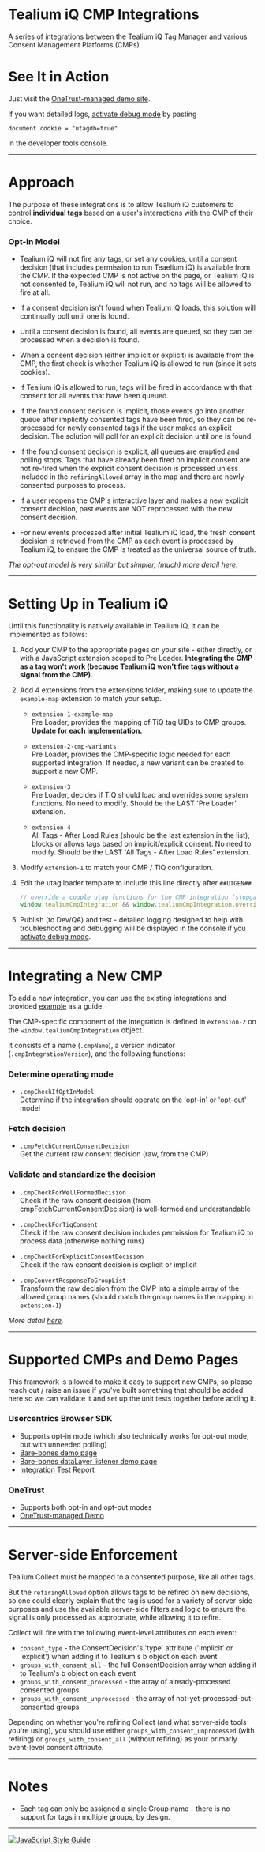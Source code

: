 # Tealium iQ CMP Integrations

A series of integrations between the Tealium iQ Tag Manager and various Consent Management Platforms (CMPs).


# See It in Action

Just visit the [OneTrust-managed demo site](https://demo9.otprivacy.com/files/EN/TagManagerDemo/OTKicks_Tealium/index.html).

If you want detailed logs, [activate debug mode](https://docs.tealium.com/platforms/javascript/debugging/) by pasting 

`document.cookie = "utagdb=true"`

in the developer tools console.

----

# Approach

The purpose of these integrations is to allow Tealium iQ customers to control **individual tags** based on a user's interactions with the CMP of their choice.

### Opt-in Model

 - Tealium iQ will not fire any tags, or set any cookies, until a consent decision (that includes permission to run Teaelium iQ) is available from the CMP. If the expected CMP is not active on the page, or Tealium iQ is not consented to, Tealium iQ will not run, and no tags will be allowed to fire at all.

 - If a consent decision isn't found when Tealium iQ loads, this solution will continually poll until one is found.

 - Until a consent decision is found, all events are queued, so they can be processed when a decision is found.

 - When a consent decision (either implicit or explicit) is available from the CMP, the first check is whether Tealium iQ is allowed to run (since it sets cookies). 
 
  - If Tealium iQ is allowed to run, tags will be fired in accordance with that consent for all events that have been queued.

 - If the found consent decision is implicit, those events go into another queue after implicitly consented tags have been fired, so they can be re-processed for newly consented tags if the user makes an explicit decision. The solution will poll for an explicit decision until one is found.
 
 - If the found consent decision is explicit, all queues are emptied and polling stops. Tags that have already been fired on implicit consent are not re-fired when the explicit consent decision is processed unless included in the `refiringAllowed` array in the map and there are newly-consented purposes to process.

 - If a user reopens the CMP's interactive layer and makes a new explicit consent decision, past events are NOT reprocessed with the new consent decision.
 
 - For new events processed after initial Tealium iQ load, the fresh consent decision is retrieved from the CMP as each event is processed by Tealium iQ, to ensure the CMP is treated as the universal source of truth.

 *The opt-out model is very similar but simpler, (much) more detail [here](https://jaquith.github.io/cmp-integrations/).*

----


# Setting Up in Tealium iQ

Until this functionality is natively available in Tealium iQ, it can be implemented as follows:

1. Add your CMP to the appropriate pages on your site - either directly, or with a JavaScript extension scoped to Pre Loader. **Integrating the CMP as a tag won't work (because Tealium iQ won't fire tags without a signal from the CMP).**

2. Add 4 extensions from the extensions folder, making sure to update the `example-map` extension to match your setup.

    - `extension-1-example-map` <br/> Pre Loader, provides the mapping of TiQ tag UIDs to CMP groups.  **Update for each implementation.**

    - `extension-2-cmp-variants` <br/> Pre Loader, provides the CMP-specific logic needed for each supported integration. If needed, a new variant can be created to support a new CMP.

    - `extension-3` <br/> Pre Loader, decides if TiQ should load and overrides some system functions.  No need to modify.  Should be the LAST 'Pre Loader' extension.

    - `extension-4` <br/> All Tags - After Load Rules (should be the last extension in the list), blocks or allows tags based on implicit/explicit consent. No need to modify. Should be the LAST 'All Tags - After Load Rules' extension.

3. Modify `extension-1` to match your CMP / TiQ configuration.

4. Edit the utag loader template to include this line directly after `##UTGEN##`

    ````javascript
    // override a couple utag functions for the CMP integration (stopgap solution)
    window.tealiumCmpIntegration && window.tealiumCmpIntegration.overrideUtagFunctions && window.tealiumCmpIntegration.overrideUtagFunctions()
    ````

5. Publish (to Dev/QA) and test - detailed logging designed to help with troubleshooting and debugging will be displayed in the console if you [activate debug mode](https://docs.tealium.com/platforms/javascript/debugging/).

----

# Integrating a New CMP

To add a new integration, you can use the existing integrations and provided [example](https://github.com/jaquith/cmp-integrations/blob/main/extensions/extension-2-cmp-variants/extension-2-example.js) as a guide.

The CMP-specific component of the integration is defined in `extension-2` on the `window.tealiumCmpIntegration` object.

It consists of a name (`.cmpName`), a version indicator (`.cmpIntegrationVersion`), and the following functions:

### Determine operating mode

- `.cmpCheckIfOptInModel` <br/> Determine if the integration should operate on the 'opt-in' or 'opt-out' model

### Fetch decision

- `.cmpFetchCurrentConsentDecision` <br/> Get the current raw consent decision (raw, from the CMP)

### Validate and standardize the decision

- `.cmpCheckForWellFormedDecision` <br/> Check if the raw consent decision (from cmpFetchCurrentConsentDecision) is well-formed and understandable

- `.cmpCheckForTiqConsent` <br/> Check if the raw consent decision includes permission for Tealium iQ to process data (otherwise nothing runs)

- `.cmpCheckForExplicitConsentDecision` <br/> Check if the raw consent decision is explicit or implicit

- `.cmpConvertResponseToGroupList` <br/> Transform the raw decision from the CMP into a simple array of the allowed group names (should match the group names in the mapping in `extension-1`)

*More detail [here](https://jaquith.github.io/cmp-integrations/tealiumCmpIntegration.html).*

----

# Supported CMPs and Demo Pages

This framework is allowed to make it easy to support new CMPs, so please reach out / raise an issue if you've built something that should be added here so we can validate it and set up the unit tests together before adding it.

### Usercentrics Browser SDK
 - Supports opt-in mode (which also technically works for opt-out mode, but with unneeded polling)
 - [Bare-bones demo page](https://solutions.tealium.net/hosted/usercentrics-v2/test-page-standard.html)
 - [Bare-bones dataLayer listener demo page](https://solutions.tealium.net/hosted/usercentrics-v2/test-page-datalayer-listener.html)
 - [Integration Test Report](https://jaquith.github.io/cmp-integrations/usercentrics-integration-test-report/index.html)

### OneTrust
 - Supports both opt-in and opt-out modes
 - [OneTrust-managed Demo](https://demo9.otprivacy.com/files/EN/TagManagerDemo/OTKicks_Tealium/index.html)

----

# Server-side Enforcement

Tealium Collect must be mapped to a consented purpose, like all other tags. 

But the `refiringAllowed` option allows tags to be refired on new decisions, so one could clearly explain that the tag is used for a variety of server-side purposes and use the available server-side filters and logic to ensure the signal is only processed as appropriate, while allowing it to refire. 

Collect will fire with the following event-level attributes on each event:

 - `consent_type` - the ConsentDecision's 'type' attribute ('implicit' or 'explicit') when adding it to Tealium's b object on each event
 - `groups_with_consent_all` - the full ConsentDecision array when adding it to Tealium's b object on each event
 - `groups_with_consent_processed` - the array of already-processed consented groups
 - `groups_with_consent_unprocessed` - the array of not-yet-processed-but-consented groups 

Depending on whether you're refiring Collect (and what server-side tools you're using), you should use either `groups_with_consent_unprocessed` (with refiring) or `groups_with_consent_all` (without refiring) as your primarly event-level consent attribute.

----


# Notes

 - Each tag can only be assigned a single Group name - there is no support for tags in multiple groups, by design.

----



[![JavaScript Style Guide](https://cdn.rawgit.com/standard/standard/master/badge.svg)](https://github.com/standard/standard)
